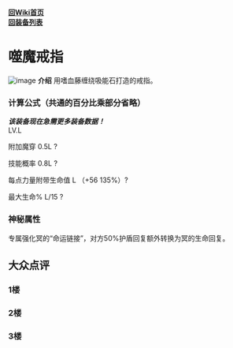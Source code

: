 [**回Wiki首页**](../README.md)   
[**回装备列表**](../README.md)   
# 噬魔戒指
![image](https://user-images.githubusercontent.com/35645329/193886601-b3791b29-2619-4b8a-a7b4-1aac8182eb41.png) **介绍** 用嗜血藤缠绕吸能石打造的戒指。   
### 计算公式（共通的百分比乘部分省略）
***该装备现在急需更多装备数据！***   
LV.L   

附加魔穿 0.5L ?   

技能概率 0.8L ?   

每点力量附带生命值 L （+56 135%）?   

最大生命% L/15 ?   

### 神秘属性
专属强化冥的“命运链接”，对方50%护盾回复额外转换为冥的生命回复。

## 大众点评
### 1楼

### 2楼 

### 3楼 

